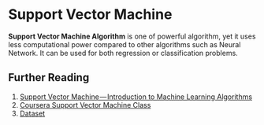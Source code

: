 # Support Vector Machine
**Support Vector Machine Algorithm** is one of powerful algorithm, yet it uses less computational power compared to other algorithms such as Neural Network. It can be used for both regression or classification problems.

## Further Reading
1. [Support Vector Machine — Introduction to Machine Learning Algorithms](https://towardsdatascience.com/support-vector-machine-introduction-to-machine-learning-algorithms-934a444fca47)
2. [Coursera Support Vector Machine Class](https://www.coursera.org/lecture/machine-learning/using-an-svm-sKQoJ)
3. [Dataset](https://archive.ics.uci.edu/ml/datasets/breast+cancer+wisconsin+(original))
